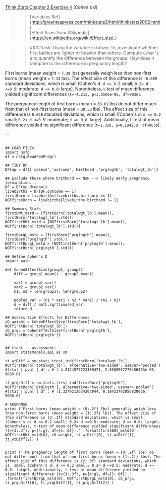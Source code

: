 [Think Stats Chapter 2 Exercise 4](http://greenteapress.com/thinkstats2/html/thinkstats2003.html#toc24) (Cohen's d)

> > [Variables Ref] (http://greenteapress.com/thinkstats2/html/thinkstats2002.html)  
[Effect Sizes from Wikipedia] (https://en.wikipedia.org/wiki/Effect_size_)  

> > ####Task: Using the variable `totalwgt_lb`, investigate whether first babies are lighter or heavier than others. Compute `Cohen’s d` to quantify the difference between the groups. How does it compare to the difference in pregnancy length?

> >
First borns (mean weight = `7.20` lbs) generally weigh less than non-first borns (mean weight = `7.33` lbs). The effect size of this difference is `-0.089` standard deviations, which is small (Cohen's d: `d <= 0.2` small; `0.2< d <=0.5`: moderate; `d => 0.8`: large). Nonetheless, t-test of mean difference yielded significant differences (`t=-4.212, p=2.5506e-05, df=9036`).
> >
The pregnancy length of first borns (mean = `38.61` lbs) do not differ much from that of non-first borns (mean = `38.53` lbs). The effect size of this difference is `0.028` standard deviations, which is  small ((Cohen's d: `d <= 0.2` small; `0.2< d <=0.5`: moderate; `d => 0.8`: large). Additionally, t-test of mean difference yielded no significant difference (`t=1.328, p=0.184238, df=9036`).

--
```{python}

## LOAD FILEs
import nsfg
df = nsfg.ReadFemPreg()

## TIDY DF
DFtmp = df[['caseid','outcome','birthord','prglngth', 'totalwgt_lb']]

## Exclude those where brithord == NaN --> likely early pregnancy termination...
DF = DFtmp.dropna()
livebirths = DF[DF.outcome == 1]
firstBorn = livebirths[livebirths.birthord == 1]
NOTfirstBorn = livebirths[livebirths.birthord != 1]

## Summary Stats
firstBWt_mstd = [firstBorn['totalwgt_lb'].mean(), firstBorn['totalwgt_lb'].std()]
NOTfirstBWt_mstd = [NOTfirstBorn['totalwgt_lb'].mean(), NOTfirstBorn['totalwgt_lb'].std()]

firstBprgL_mstd = [firstBorn['prglngth'].mean(), firstBorn['prglngth'].std()]
NOTfirstBprgL_mstd = [NOTfirstBorn['prglngth'].mean(), NOTfirstBorn['prglngth'].std()]

## Define Cohen's D
import math

def CohenEffectSize(group1, group2):
    diff = group1.mean() - group2.mean()

    var1 = group1.var()
    var2 = group2.var()
    n1, n2 = len(group1), len(group2)

    pooled_var = (n1 * var1 + n2 * var2) / (n1 + n2)
    d = diff / math.sqrt(pooled_var)
    return d

## Assess Size Effects for Differences
cD_weight = CohenEffectSize(firstBorn['totalwgt_lb'], NOTfirstBorn['totalwgt_lb'])
cD_prgL = CohenEffectSize(firstBorn['prglngth'], NOTfirstBorn['prglngth'])


## ttest -- assessment:
import statsmodels.api as sm

tt_wtDiff = sm.stats.ttest_ind(firstBorn['totalwgt_lb'], NOTfirstBorn['totalwgt_lb'], alternative='two-sided', usevar='pooled')
#tstat | pval | df : # (-4.2124577723189471, 2.5505957270456433e-05, 9036.0)

tt_prgLDiff = sm.stats.ttest_ind(firstBorn['prglngth'], NOTfirstBorn['prglngth'], alternative='two-sided', usevar='pooled')
#tstat | pval | df : # (1.3279213634203044, 0.18423762856820036, 9036.0)

# RESPONSE
print ('First borns (mean weight = {0:.2f} lbs) generally weigh less than non-first borns (mean weight = {1:.2f} lbs). The effect size of this difference is {2:.3f} standard deviations, which is small (Cohen\'s d: d <= 0.2 small; 0.2< d <=0.5: moderate; d => 0.8: large). Nonetheless, t-test of mean difference yielded significant differences (t={3:.3f}, p={4:g}, df={5:.0f}).' .format(firstBWt_mstd[0], NOTfirstBWt_mstd[0], cD_weight, tt_wtDiff[0], tt_wtDiff[1], tt_wtDiff[2]) )


print ('The pregnancy length of first borns (mean = {0:.2f} lbs) do not differ much from that of non-first borns (mean = {1:.2f} lbs). The effect size of this difference is {2:.3f} standard deviations, which is  small (Cohen\'s d: d <= 0.2 small; 0.2< d <=0.5: moderate; d => 0.8: large). Additionally, t-test of mean difference yielded no significant difference (t={3:.3f}, p={4:g}, df={5:.0f}).' .format(firstBprgL_mstd[0], NOTfirstBprgL_mstd[0], cD_prgL, tt_prgLDiff[0], tt_prgLDiff[1], tt_prgLDiff[2]) )


```
